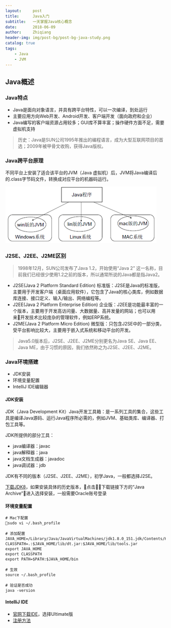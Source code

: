```yaml
---
layout:     post
title:      Java入门
subtitle:   一天掌握Java核心概念
date:       2018-06-09
author:     Zhiqiang
header-img: img/post-bg/post-bg-java-study.png
catalog: true
tags:
    - Java
    - JVM
---
```


## Java概述

### Java特点
* Java是面向对象语言，并具有跨平台特性，可以一次编译，到处运行
* 主要应用方向Web开发、Android开发、客户端开发（面向政府和企业）
* Java编写的客户端资源占用较多；GUI库不算丰富；操作硬件方面不足，需要虚拟机支持

> 历史：Java是SUN公司1995年推出的编程语言，成为大型互联网项目的首选；2009年被甲骨文收购，获得Java版权。

### Java跨平台原理
不同平台上安装了适合该平台的JVM（Java 虚拟机）后，JVM将Java编译后的.class字节码文件，转换成对应平台的机器码运行。

![java跨平台原理图](/img/post-content/20180609/java跨平台原理.png)

### J2SE、J2EE、J2ME区别

> 1998年12月，SUN公司发布了Java 1.2，开始使用“Java 2” 这一名称，目前我们已经很少使用1.2之前的版本，所以通常所说的Java都是指Java2。

- J2SE(Java 2 Platform Standard Edition) 标准版：J2SE是Java的标准版，主要用于开发客户端（桌面应用软件），它包含了Java的核心类库，例如数据库连接、接口定义、输入/输出、网络编程等。
- J2EE(Java 2 Platform Enterprise Edition) 企业版：J2EE是功能最丰富的一个版本，主要用于开发高访问量、大数据量、高并发量的网站；也可以用来开发技术比较庞杂的管理软件，例如ERP系统。
- J2ME(Java 2 Platform Micro Edition) 微型版：只包含J2SE中的一部分类，受平台影响比较大，主要用于嵌入式系统和移动平台的开发。

> Java5.0版本后，J2SE、J2EE、J2ME分别更名为Java SE、Java EE、Java ME，由于习惯的原因，我们依然称之为J2SE、J2EE、J2ME。

### Java环境搭建

- JDK安装
- 环境变量配置
- IntelliJ IDE编辑器

#### JDK安装

JDK（Java Development Kit）Java开发工具箱：是一系列工具的集合，这些工具是编译Java源码、运行Java程序所必需的，例如JVM、基础类库、编译器、打包工具等。

JDK所提供的部分工具：
- java编译器：javac
- java解释器：java
- java文档生成器：javadoc
- java调试器：jdb

JDK有不同的版本（J2SE、J2EE、J2ME），初学Java，一般都选择J2SE。

[下载JDK8](http://www.oracle.com/technetwork/java/javase/downloads/index.html)，如果安装具体的历史版本，点击下载链接下方的“Java Archive”进入选择安装，一般需要Oracle账号登录

#### 环境变量配置

```
# Mac下配置
sudo vi ~/.bash_profile

# 添加配置
JAVA_HOME=/Library/Java/JavaVirtualMachines/jdk1.8.0_151.jdk/Contents/Home
CLASSPATH=.:$JAVA_HOME/lib/dt.jar:$JAVA_HOME/lib/tools.jar
export JAVA_HOME
export CLASSPATH
export PATH=$PATH:$JAVA_HOME/bin

# 生效
source ~/.bash_profile

# 验证是否成功
java -version
```

#### IntelliJ IDE

- [官网下载IDE](https://www.jetbrains.com/idea/download/#section=mac)，选择Ultimate版
- [注册方法](http://idea.lanyus.com/)

